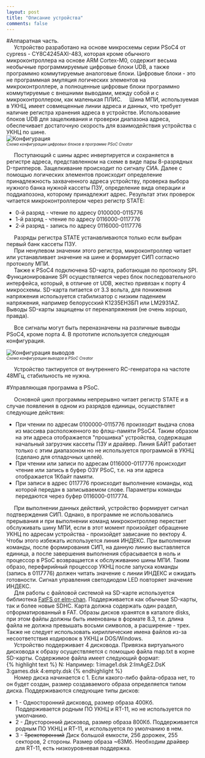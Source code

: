 ```yaml
---
layout: post
title: "Описание устройства"
comments: false
---
```

  
#Аппаратная часть.  
&nbsp;&nbsp;&nbsp;&nbsp;
Устройство разработано на основе микросхемы серии
PSoC4 от cypress - CY8C4245AXI-483, которая кроме обычного микроконтроллера
на основе ARM Cortex-M0, содержит весьма необычные программируемые цифровые
блоки UDB, а также программно коммутируемые аналоговые блоки. Цифровые блоки - это
не программная эмуляция логических элементов на микроконтроллере, а полноценные цифровые
блоки программно коммутируемые с внешними выводами, между собой и с микроконтроллером, как
маленькая ПЛИС. 
&nbsp;&nbsp;&nbsp;&nbsp;Шина МПИ, используемая
в УКНЦ, имеет совмещенные линии адреса и данных, что требует наличие регистра
хранения адреса в устройстве. Использование блоков UDB для защелкивания и
проверки диапазона адреса, обеспечивает достаточную скорость для взаимодействия
устройства с УКНЦ по шине.  
![Конфигурация ]({{site.baseurl}}/images/psoc_udb_config.png)  
<font size=-2><i>Схема конфигурации цифровых блоков в программе PSoC Creator</i></font>

&nbsp;&nbsp;&nbsp;&nbsp;
Поступающий с шины адрес инвертируется и сохраняется в регистре адреса,
представленном на схеме в виде пары 8-разрядных D-трипперов. Защелкивание происходит
по сигналу СИА. Далее с помощью логических элементов происходит определение принадлежность
захваченного адреса устройству, проверка выбора нужного банка нужной кассеты ПЗУ, определение
вида операции и поддиапозона, которому принадлежит адрес. Результат этих проверок
читается микроконтроллером через регистр STATE:

* 0-й разряд - чтение по адресу 0100000-0115776 
* 1-й разряд - чтение по адресу 0116000-0117776
* 2-й разряд - запись по адресу 0116000-0117776

&nbsp;&nbsp;&nbsp;&nbsp;
Разряды регистра STATE устанавливаются только если выбран первый банк кассеты ПЗУ.  
&nbsp;&nbsp;&nbsp;&nbsp;
При ненулевом значении этого регистра, микроконтроллер читает или устанавливает значение на шине и
формирует СИП согласно протоколу МПИ.  
&nbsp;&nbsp;&nbsp;&nbsp;
Также к PSoC4 подключена SD-карта, работающая по протоколу SPI. Функционирование SPI
осуществляется через блок последовательного интерфейса, который, в отличие от UDB,
жестко привязан к порту 4 микросхемы. SD-карта питается от 3.3 вольта, для понижения
напряжения используется стабилизатор с низким падением напряжения, например белорусский
K1235ЕН3БП или LM2931AZ. Выводы SD-карты защищены от перенапряжения (не очень хорошо, правда).

&nbsp;&nbsp;&nbsp;&nbsp;
Все сигналы могут быть переназначены на различные выводы PSoC4, кроме порта 4. В прототипе
используется следующая конфигурация.

![Конфигурация выводов]({{site.baseurl}}/images/psoc_pin_config.png)  
<font size=-2><i>Схема конфигурации выводов в PSoC Creator</i></font>

&nbsp;&nbsp;&nbsp;&nbsp;
Устройство тактируется от внутреннего RC-генератора на частоте 48МГц, стабильность не нужна.

#Управляющая программа в PSoC.

&nbsp;&nbsp;&nbsp;&nbsp;
Основной цикл программы непрерывно читает регистр STATE и в случае появления в одном
из разрядов единицы, осуществляет следующие действия:

* При чтении по адресам 0100000-0115776 произходит выдача слова из массива расположенного
во флэш-памяти PSoC4. Таким образом на эти адреса отображается "прошивка" устройства,
содержащая начальный загрузчик кассеты ПЗУ и драйвер. Линия БАЙТ работает только с этим диапазоном
но не используется программой в УКНЦ (сделано для отладочных целей).
* При чтении или записи по адресам 0116000-0117776 происходит чтение или запись в
буфер ОЗУ PSoC, т.е. на эти адреса отображается 1Кбайт памяти.
* При записи в адрес 0117776 происходит выполнение команды, код которой передан в
записываемом слове. Параметры команды передаются через буфер 0116000-0117774.  

&nbsp;&nbsp;&nbsp;&nbsp;
При выполнении данных действий, устройство формирует сигнал подтверждения СИП. Однако,
в программе не использовались прерывания и при выполнении команд микроконтроллер
перестает обслуживать шину МПИ, если в этот момент произойдет обращение УКНЦ по
адресам устройства - произойдет зависание по вектору 4. Чтобы этого избежать используется
линия ИНДЕКС. При выполнении команды, после формирования СИП, на данную линию выставляется
единица, а после завершения выполнения сбрасывается в ноль и процессор в PSoC возвращается
к обслуживанию шины МПИ. Таким образо, перефирийный процессор УКНЦ после запуска
команды (запись в 0117776) должен читать значение с линии ИНДЕКС и ожидать готовности.
Сигнал управления светодиодом LED повторяет значение ИНДЕКС.  
&nbsp;&nbsp;&nbsp;&nbsp;
Для работы с файловой системой на SD-карте используется библиотека 
[FatFS от elm-chan](http://elm-chan.org/fsw/ff/00index_e.html). Поддерживается как
обычные SD-карты, так и более новые SDHC. Карта должна содержать один раздел, отформатированный
в FAT. Образы дисков хранятся в каталоге disks, при этом файлы должны быть именованы
в формате 8.3, т.е. длина файла не должна превышать восьми символов, а расширение - трех.
Также не следует использовать кириллические имена файлов из-за несоответствия кодировок
в УКНЦ и DOS/Windows.  
&nbsp;&nbsp;&nbsp;&nbsp;
Устройство поддерживает 4 дисковода. Привязка виртуального дисковода к образу осуществляется
с помощью файла map.txt в корне SD-карты. Содержимое файла имеет следующий формат:  
{% highlight text  %}
N:<filename>
Например:
1:image1.dsk
2:ImAgE2.DsK
3:games.dsk
4:empty.dsk
{% endhighlight %}  
&nbsp;&nbsp;&nbsp;&nbsp;
Номер диска начинается с 1. Если какого-либо файла-образа нет, то он будет создан,
размер создаваемого образа определяется типом диска. Поддерживаются следующие типы дисков:  

* 1 - Односторонний дисковод, размер образа 400Кб. Поддерживается родным ПО УКНЦ и RT-11,
но не используется по умолчанию.
* 2 - Двусторонний дисковод, размер образа 800Кб. Поддерживается родным ПО УКНЦ и RT-11,
и используется по умолчанию в нем.
* 3 - ~~Трехсторонний~~ Диск большой емкости, 256 дорожек, 255 секторов, 2 стороны. Размер
образа ~63Мб. Необходим драйвер для RT-11, есть низкоуровневая поддержка.  




